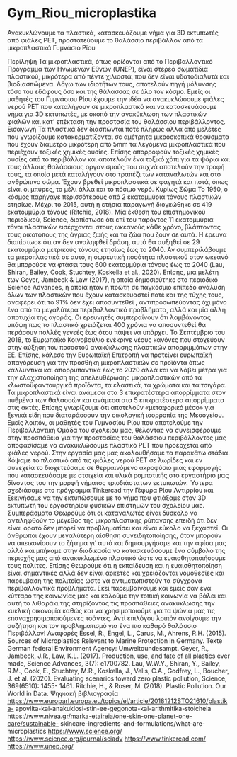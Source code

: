 # Gym_Riou_microplastika

Ανακυκλώνουμε τα πλαστικά, κατασκευάζουμε νήμα για 3D εκτυπωτές από
φιάλες PET, προστατεύουμε το θαλάσσιο περιβάλλον από τα μικροπλαστικά
Γυμνάσιο Ρίου

Περίληψη
Τα μικροπλαστικά, όπως ορίζονται από το Περιβαλλοντικό Πρόγραμμα των
Ηνωμένων Εθνών (UNEP), είναι στερεά σωματίδια πλαστικού, μικρότερα από πέντε
χιλιοστά, που δεν είναι υδατοδιαλυτά και βιοδιασπώμενα.
Λόγω των ιδιοτήτων τους, αποτελούν πηγή μόλυνσης τόσο του εδάφους όσο
και της θάλασσας σε όλο τον κόσμο.
Εμείς οι μαθητές του Γυμνάσιου Ρίου έχουμε την ιδέα να ανακυκλώσουμε
φιάλες νερού PET που καταλήγουν σε μικροπλαστικά και να κατασκευάσουμε νήμα
για 3D εκτυπωτές, με σκοπό την ανακύκλωση των πλαστικών φιαλών και κατ’
επέκταση την προστασία του θαλάσσιου περιβάλλοντος.
Εισαγωγή
Τα πλαστικά δεν διασπώνται ποτέ πλήρως αλλά από μελέτες που γνωρίζουμε
κατακερματίζονται σε αμέτρητα μικροσκοπικά θραύσματα που έχουν διάμετρο
μικρότερη από 5mm τα λεγόμενα μικροπλαστικά που περιέχουν τοξικές χημικές
ουσίες.
Επίσης απορροφούν τοξικές χημικές ουσίες από το περιβάλλον και αποτελούν
ένα τοξικό χάπι για τα ψάρια και τους άλλους θαλάσσιους οργανισμούς που συχνά
αποτελούν την τροφή τους, τα οποία μετά καταλήγουν στο τραπέζι των καταναλωτών
και στο ανθρώπινο σώμα.
Έχουν βρεθεί μικροπλαστικά σε φαγητά και ποτά, όπως είναι οι μπύρες, το
μέλι άλλα και το πόσιμο νερό.
Κυρίως Σώμα
Το 1950, ο κόσμος παρήγαγε περισσότερους από 2 εκατομμύρια τόνους
πλαστικών ετησίως. Μέχρι το 2015, αυτή η ετήσια παραγωγή διογκώθηκε σε 419
εκατομμύρια τόνους (Ritchie, 2018).
Μία έκθεση του επιστημονικού περιοδικού, Science, διαπίστωσε ότι επί του
παρόντος 11 εκατομμύρια τόνοι πλαστικών εισέρχονται στους ωκεανούς κάθε χρόνο,
βλάπτοντας τους οικοτόπους της άγριας ζωής και τα ζώα που ζουν σε αυτά.
Η έρευνα διαπίστωσε ότι αν δεν αναληφθεί δράση, αυτό θα αυξηθεί σε 29
εκατομμύρια μετρικούς τόνους ετησίως έως το 2040. Αν συμπεριλάβουμε τα
μικροπλαστικά σε αυτό, η σωρευτική ποσότητα πλαστικού στον ωκεανό θα
μπορούσε να φτάσει τους 600 εκατομμύρια τόνους έως το 2040 (Lau, Shiran, Bailey,
Cook, Stuchtey, Koskella et al., 2020). Επίσης, μια μελέτη των Geyer, Jambeck & Law
(2017), η οποία δημοσιεύτηκε στο περιοδικό Science Advances, η οποία ήταν η πρώτη
σε παγκόσμιο επίπεδο ανάλυση όλων των πλαστικών που έχουν κατασκευαστεί ποτέ
και της τύχης τους, αναφέρει ότι το 91% δεν έχει αποσυντεθεί , αντιπροσωπεύοντας
όχι μόνο ένα από τα μεγαλύτερα περιβαλλοντικά προβλήματα, αλλά και μία άλλη
αποτυχία της αγοράς.
Οι ερευνητές συμπεραίνουν ότι λαμβάνοντας υπόψη πως το πλαστικό
χρειάζεται 400 χρόνια να αποσυντεθεί θα περάσουν πολλές γενεές έως ότου πάψει
να υπάρχει.
Το Σεπτέμβριο του 2018, το Ευρωπαϊκό Κοινοβούλιο ενέκρινε νέους κανόνες
που στοχεύουν στην αύξηση του ποσοστού ανακύκλωσης πλαστικών απορριμμάτων
στην ΕΕ. Επίσης, κάλεσε την Ευρωπαϊκή Επιτροπή να προτείνει ευρωπαϊκή
απαγόρευση για την προσθήκη μικροπλαστικών σε προϊόντα όπως καλλυντικά και
απορρυπαντικά έως το 2020 αλλά και να λάβει μέτρα για την ελαχιστοποίηση της
απελευθέρωσης μικροπλαστικών από τα κλωστοϋφαντουργικά προϊόντα, τα
ελαστικά, τα χρώματα και τα τσιγάρα.
Τα μικροπλαστικά είναι ανάμεσα στα 3 επικρατέστερα απορρίμματα στον
πυθμένα των θαλασσών και ανάμεσα στα 5 επικρατέστερα απορρίμματα στις ακτές.
Επίσης γνωρίζουμε ότι αποτελούν «μεταφορικό μέσο» για ξενικά είδη που
διαταράσσουν την οικολογική ισορροπία της Μεσογείου.
Εμείς λοιπόν, οι μαθητές του Γυμνασίου Ρίου που αποτελούμε την
Περιβαλλοντική Ομάδα του σχολείου μας, θέλοντας να συνεισφέρουμε στην
προσπάθεια για την προστασίας του θαλάσσιου περιβάλλοντος μας αποφασίσαμε να
ανακυκλώσουμε πλαστικό PET που προέρχεται από φιάλες νερού.
Στην εργασία μας μας ακολουθήσαμε τα παρακάτω στάδια. Κόψαμε το
πλαστικό από τις φιάλες νερού PΕΤ σε λωρίδες και εν συνεχεία το διοχετεύσαμε σε
θερμαινόμενο ακροφύσιο μιας εφαρμογής που κατασκευάσαμε με στοιχεία και
υλικά ρομποτικής στο εργαστήριο μας δίνοντας του την μορφή νήματος
τρισδιάστατων εκτυπωτών.
Ύστερα σχεδιάσαμε στο πρόγραμμα Tinkercad την Γέφυρα Ρίου Αντιρρίου και
ξεκινήσαμε να την εκτυπώσουμε με το νήμα που φτιάξαμε στον 3D εκτυπωτή του
εργαστηρίου φυσικών επιστημών του σχολείου μας.
Συμπεράσματα
Θεωρούμε ότι οι καταναλωτές είναι δύσκολο να αντιληφθούν το μέγεθος της
μικροπλαστικής ρύπανσης επειδή ότι δεν είναι ορατό δεν μπορεί να προβληματίσει και είναι
εύκολο να ξεχαστεί.
Οι άνθρωποι έχουν μεγαλύτερη αίσθηση συνειδητοποίησης, όταν μπορούν να απεικονίσουν
το ζήτημα γι’ αυτό και δημιουργήσαμε και την αφίσα μας αλλά και μπήκαμε στην διαδικασία
να κατασκευάσουμε ένα σύμβολο της περιοχής μας από ανακυκλωμένο πλαστικό ώστε να
ευαισθητοποιήσουμε τους πολίτες.
Επίσης θεωρούμε ότι η εκπαίδευση και η ευαισθητοποίηση είναι σημαντικές αλλά δεν είναι
αρκετές και χρειάζονται νομοθεσίες και παρέμβαση της πολιτείας ώστε να αντιμετωπιστούν
τα σύγχρονα περιβαλλοντικά προβλήματα.
Εκεί παρεμβαίνουμε και εμείς σαν ένα κύτταρο της κοινωνίας μας και καλούμε την τοπική
κοινωνία να βάλει και αυτή το λιθαράκι της στηρίζοντας τις προσπάθειες ανακύκλωσης την
κυκλική οικονομία καθώς και να χρησιμοποιούμε για τα ψώνια μας τις
επαναχρησιμοποιούμενες τσάντες. Αντί επιλόγου λοιπόν ανοίγουμε την συζήτηση και τον
προβληματισμό για ένα πιο καθαρό θαλάσσιο Περιβάλλον!
Αναφορές
Essel, R., Engel, L., Carus, M., Ahrens, R.H. (2015). Sources of Microplastics Relevant to Marine
Protection in Germany. Texte German federal Environment Agency: Umweltoundesampt.
Geyer, R., Jambeck, J.R., Law, K.L. (2017). Production, use, and fate of all plastics ever made,
Science Advances, 3(7): e1700782.
Lau, W.W.Y., Shiran, Y., Bailey, R.M., Cook, E., Stuchtey, M.R., Koskella, J., Velis, C.A., Godfrey,
L., Boucher, J. et al. (2020). Evaluating scenarios toward zero plastic pollution, Science,
369(6510): 1455- 1461.
Ritchie, H., & Roser, M. (2018). Plastic Pollution. Our World in Data.
Ψηφιακή βιβλιογραφία
https://www.europarl.europa.eu/topics/el/article/20181212STO21610/plastika-
apovlita-kai-anakuklosi-stin-ee-gegonota-kai-arithmitika-stoicheia
https://www.nivea.gr/marka-etaireia/one-skin-one-planet-one-care/sustainable-
skincare-ingredients-and-formulations/what-are-microplastics
https://www.science.org/
https://www.science.org/journal/sciadv
https://www.tinkercad.com/
https://www.unep.org/
